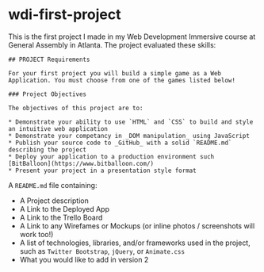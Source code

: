 # wdi-first-project
This is the first project I made in my Web Development Immersive course at General Assembly in Atlanta. The project evaluated these skills:

    ## PROJECT Requirements

    For your first project you will build a simple game as a Web Application. You must choose from one of the games listed below!

    ### Project Objectives

    The objectives of this project are to:

    * Demonstrate your ability to use `HTML` and `CSS` to build and style an intuitive web application
    * Demonstrate your competancy in _DOM manipulation_ using JavaScript
    * Publish your source code to _GitHub_ with a solid `README.md` describing the project
    * Deploy your application to a production environment such [BitBalloon](https://www.bitballoon.com/)
    * Present your project in a presentation style format

A `README.md` file containing:
  - A Project description
  - A Link to the Deployed App
  - A Link to the Trello Board
  - A Link to any Wirefames or Mockups (or inline photos / screenshots will work too!)
  - A list of technologies, libraries, and/or frameworks used in the project, such as `Twitter Bootstrap`, `jQuery`, or `Animate.css`
  - What you would like to add in version 2
